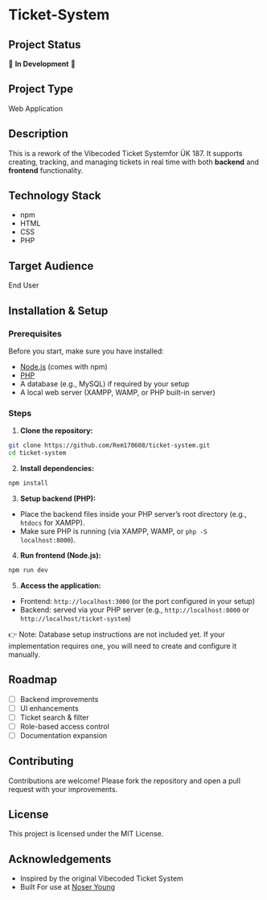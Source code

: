 # Ticket-System

## Project Status
🚧 **In Development** 🚧

## Project Type
Web Application

## Description
This is a rework of the Vibecoded Ticket Systemfor ÜK 187. It supports creating, tracking, and managing tickets in real time with both **backend** and **frontend** functionality.

## Technology Stack
- npm
- HTML
- CSS
- PHP

## Target Audience
End User

## Installation & Setup


### Prerequisites
Before you start, make sure you have installed:
- [Node.js](https://nodejs.org/) (comes with npm)
- [PHP](https://www.php.net/)
- A database (e.g., MySQL) if required by your setup
- A local web server (XAMPP, WAMP, or PHP built-in server)


### Steps


1. **Clone the repository:**
```bash
git clone https://github.com/Rem170608/ticket-system.git
cd ticket-system
```


2. **Install dependencies:**
```bash
npm install
```


3. **Setup backend (PHP):**
- Place the backend files inside your PHP server’s root directory (e.g., `htdocs` for XAMPP).
- Make sure PHP is running (via XAMPP, WAMP, or `php -S localhost:8000`).


4. **Run frontend (Node.js):**
```bash
npm run dev
```


5. **Access the application:**
- Frontend: `http://localhost:3000` (or the port configured in your setup)
- Backend: served via your PHP server (e.g., `http://localhost:8000` or `http://localhost/ticket-system`)


👉 Note: Database setup instructions are not included yet. If your implementation requires one, you will need to create and configure it manually.

## Roadmap
- [ ] Backend improvements
- [ ] UI enhancements
- [ ] Ticket search & filter
- [ ] Role-based access control
- [ ] Documentation expansion

## Contributing
Contributions are welcome! Please fork the repository and open a pull request with your improvements.

## License
This project is licensed under the MIT License.

## Acknowledgements
- Inspired by the original Vibecoded Ticket System
- Built For use at [Noser Young](https://noseryoung.ch/)

